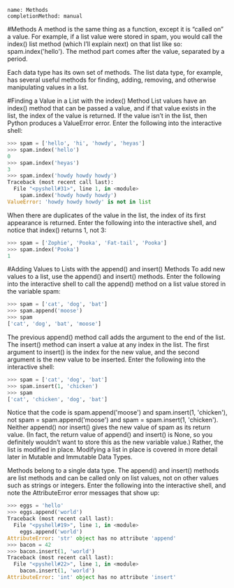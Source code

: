```ngMeta
name: Methods
completionMethod: manual
```
#Methods
A method is the same thing as a function, except it is “called on” a value. For example, if a list value were stored in spam, you would call the index() list method (which I’ll explain next) on that list like so: spam.index('hello'). The method part comes after the value, separated by a period.

Each data type has its own set of methods. The list data type, for example, has several useful methods for finding, adding, removing, and otherwise manipulating values in a list.

#Finding a Value in a List with the index() Method
List values have an index() method that can be passed a value, and if that value exists in the list, the index of the value is returned. If the value isn’t in the list, then Python produces a ValueError error. Enter the following into the interactive shell:

```python
>>> spam = ['hello', 'hi', 'howdy', 'heyas']
>>> spam.index('hello')
0
>>> spam.index('heyas')
3
>>> spam.index('howdy howdy howdy')
Traceback (most recent call last):
  File "<pyshell#31>", line 1, in <module>
    spam.index('howdy howdy howdy')
ValueError: 'howdy howdy howdy' is not in list
```
When there are duplicates of the value in the list, the index of its first appearance is returned. Enter the following into the interactive shell, and notice that index() returns 1, not 3:

```python
>>> spam = ['Zophie', 'Pooka', 'Fat-tail', 'Pooka']
>>> spam.index('Pooka')
1
```
#Adding Values to Lists with the append() and insert() Methods
To add new values to a list, use the append() and insert() methods. Enter the following into the interactive shell to call the append() method on a list value stored in the variable spam:

```python
>>> spam = ['cat', 'dog', 'bat']
>>> spam.append('moose')
>>> spam
['cat', 'dog', 'bat', 'moose']
```
The previous append() method call adds the argument to the end of the list. The insert() method can insert a value at any index in the list. The first argument to insert() is the index for the new value, and the second argument is the new value to be inserted. Enter the following into the interactive shell:

```python
>>> spam = ['cat', 'dog', 'bat']
>>> spam.insert(1, 'chicken')
>>> spam
['cat', 'chicken', 'dog', 'bat']
```
Notice that the code is spam.append('moose') and spam.insert(1, 'chicken'), not spam = spam.append('moose') and spam = spam.insert(1, 'chicken'). Neither append() nor insert() gives the new value of spam as its return value. (In fact, the return value of append() and insert() is None, so you definitely wouldn’t want to store this as the new variable value.) Rather, the list is modified in place. Modifying a list in place is covered in more detail later in Mutable and Immutable Data Types.

Methods belong to a single data type. The append() and insert() methods are list methods and can be called only on list values, not on other values such as strings or integers. Enter the following into the interactive shell, and note the AttributeError error messages that show up:

```python
>>> eggs = 'hello'
>>> eggs.append('world')
Traceback (most recent call last):
  File "<pyshell#19>", line 1, in <module>
    eggs.append('world')
AttributeError: 'str' object has no attribute 'append'
>>> bacon = 42
>>> bacon.insert(1, 'world')
Traceback (most recent call last):
  File "<pyshell#22>", line 1, in <module>
    bacon.insert(1, 'world')
AttributeError: 'int' object has no attribute 'insert'
```

